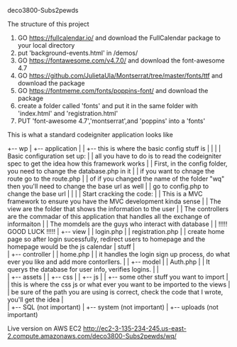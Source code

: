 deco3800-Subs2pewds

The structure of this project

1. GO https://fullcalendar.io/ and download the FullCalendar package to your local directory
2. put 'background-events.html' in /demos/
3. GO https://fontawesome.com/v4.7.0/  and download the font-awesome 4.7 
3. GO https://github.com/JulietaUla/Montserrat/tree/master/fonts/ttf and download the package
4. GO https://fontmeme.com/fonts/poppins-font/ and download the package
5. create a folder called 'fonts' and put it in the same folder with 'index.html' and 'registration.html'
6. PUT 'font-awesome 4.7','montserrat',and 'poppins' into a 'fonts'

This is what a standard codeigniter application looks like

+-- wp
|   +-- application
|	|	+-- this is where the basic config stuff is
|		|
|		|	Basic configuration set up:
|		|	all you have to do is to read the codeigniter spec to get the idea how this framework works
|		|	First, in the config folder, you need to change the database.php in it
|		|	if you want to chnage the route go to the route.php
|		|	of if you changed the name of the folder "wq" then you'll need to change the base url as well
|		|	go to config.php to change the base url
|		|
|		|	Start cracking the code:
|		|	This is a MVC framework to ensure you have the MVC development kinda sense
|		|	The view are the folder that shows the information to the user
|		|	The controllers are the commadar of this application that handles all the exchange of informaiton
|		|	The momdels are the guys who interact with database
|		|				!!!!! GOOD LUCK !!!!!
|       +-- view
|       |   login.php
|       |    registration.php
|       |        create home page so after login sucessfully, redirect users to homepage and the homepage would be the js calendar   |                  stuff
|               
|       +-- controller
|       |   home.php
|       |       it handles the login sign up process, do what ever you like and add more contorllers.
|
|       +-- model
|       |   Auth.php
|       |       It querys the database for user info, verifies logins.
|
|			
|	+-- assets
|	|	+-- css
|	|	+-- js
|	|	+-- some other stuff you want to import
|		|	this is where the css js or what ever you want to be imported to the views
|		|	be sure of the path you are using is correct, check the code that I wrote, you'll get the idea
|		
|	+-- SQL (not important)
|	+-- system (not important)
|	+-- uploads (not important)


Live version on AWS EC2
http://ec2-3-135-234-245.us-east-2.compute.amazonaws.com/deco3800-Subs2pewds/wq/

	
